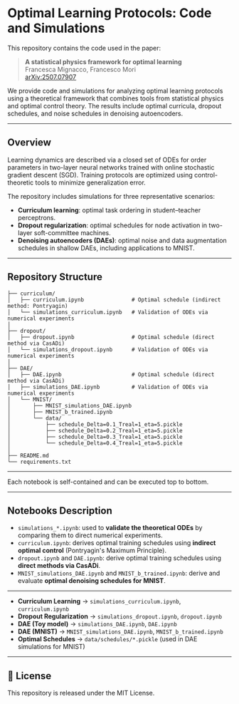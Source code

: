 # Optimal Learning Protocols: Code and Simulations

This repository contains the code used in the paper:

> **A statistical physics framework for optimal learning**  
> Francesca Mignacco, Francesco Mori  
> [arXiv:2507.07907](https://arxiv.org/abs/2507.07907)

We provide code and simulations for analyzing optimal learning protocols using a theoretical framework that combines tools from statistical physics and optimal control theory. The results include optimal curricula, dropout schedules, and noise schedules in denoising autoencoders.

---

## Overview

Learning dynamics are described via a closed set of ODEs for order parameters in two-layer neural networks trained with online stochastic gradient descent (SGD). Training protocols are optimized using control-theoretic tools to minimize generalization error.

The repository includes simulations for three representative scenarios:

- **Curriculum learning**: optimal task ordering in student–teacher perceptrons.
- **Dropout regularization**: optimal schedules for node activation in two-layer soft-committee machines.
- **Denoising autoencoders (DAEs)**: optimal noise and data augmentation schedules in shallow DAEs, including applications to MNIST.

---

## Repository Structure

```
├── curriculum/
│   ├── curriculum.ipynb               # Optimal schedule (indirect method: Pontryagin)
│   └── simulations_curriculum.ipynb   # Validation of ODEs via numerical experiments
│
├── dropout/
│   ├── dropout.ipynb                  # Optimal schedule (direct method via CasADi)
│   └── simulations_dropout.ipynb      # Validation of ODEs via numerical experiments
│
├── DAE/
│   ├── DAE.ipynb                      # Optimal schedule (direct method via CasADi)
│   ├── simulations_DAE.ipynb          # Validation of ODEs via numerical experiments
│   └── MNIST/
│       ├── MNIST_simulations_DAE.ipynb
│       ├── MNIST_b_trained.ipynb
│       └── data/
│           ├── schedule_Delta=0.1_Treal=1_eta=5.pickle
│           ├── schedule_Delta=0.2_Treal=1_eta=5.pickle
│           ├── schedule_Delta=0.3_Treal=1_eta=5.pickle
│           └── schedule_Delta=0.4_Treal=1_eta=5.pickle
│
├── README.md
└── requirements.txt  
```

---


Each notebook is self-contained and can be executed top to bottom.

---

## Notebooks Description

- `simulations_*.ipynb`: used to **validate the theoretical ODEs** by comparing them to direct numerical experiments.
- `curriculum.ipynb`: derives optimal training schedules using **indirect optimal control** (Pontryagin's Maximum Principle).
- `dropout.ipynb` and `DAE.ipynb`: derive optimal training schedules using **direct methods via CasADi**.
- `MNIST_simulations_DAE.ipynb` and `MNIST_b_trained.ipynb`: derive and evaluate **optimal denoising schedules for MNIST**.

---


- **Curriculum Learning** → `simulations_curriculum.ipynb`, `curriculum.ipynb`  
- **Dropout Regularization** → `simulations_dropout.ipynb`, `dropout.ipynb`  
- **DAE (Toy model)** → `simulations_DAE.ipynb`, `DAE.ipynb`  
- **DAE (MNIST)** → `MNIST_simulations_DAE.ipynb`, `MNIST_b_trained.ipynb`  
- **Optimal Schedules** → `data/schedules/*.pickle` (used in DAE simulations for MNIST)

---

## 📄 License

This repository is released under the MIT License.
